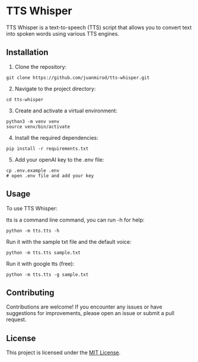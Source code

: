 # TTS Whisper

TTS Whisper is a text-to-speech (TTS) script that allows you to convert text into spoken words using various TTS engines.

## Installation

1. Clone the repository:

```shell
git clone https://github.com/juanmirod/tts-whisper.git
```

2. Navigate to the project directory:

```shell
cd tts-whisper
```

3. Create and activate a virtual environment:

```shell
python3 -m venv venv
source venv/bin/activate
```

4. Install the required dependencies:

```shell
pip install -r requirements.txt
```

5. Add your openAI key to the .env file:

```shell
cp .env.example .env
# open .env file and add your key
```

## Usage

To use TTS Whisper:

tts is a command line command, you can run -h for help:

```shell
python -m tts.tts -h
```

Run it with the sample txt file and the default voice:

```shell
python -m tts.tts sample.txt
```

Run it with google tts (free):

```shell
python -m tts.tts -g sample.txt
```

## Contributing

Contributions are welcome! If you encounter any issues or have suggestions for improvements, please open an issue or submit a pull request.

## License

This project is licensed under the [MIT License](LICENSE).
